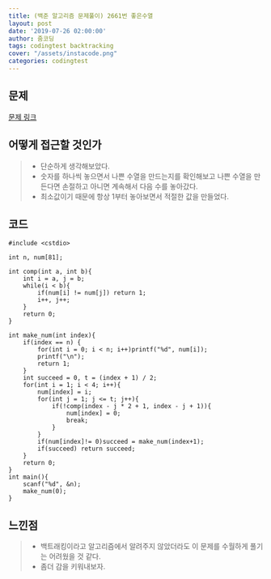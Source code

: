 ```yaml
---
title: (백준 알고리즘 문제풀이) 2661번 좋은수열
layout: post
date: '2019-07-26 02:00:00'
author: 줌코딩
tags: codingtest backtracking
cover: "/assets/instacode.png"
categories: codingtest
---
```


## 문제

[문제 링크](https://www.acmicpc.net/problem/2661)

## 어떻게 접근할 것인가

>* 단순하게 생각해보았다.
>* 숫자를 하나씩 놓으면서 나쁜 수열을 만드는지를 확인해보고 나쁜 수열을 만든다면 손절하고 아니면 계속해서 다음 수를 놓아갔다.
>* 최소값이기 때문에 항상 1부터 놓아보면서 적절한 값을 만들었다.

## 코드

    #include <cstdio>

    int n, num[81];

    int comp(int a, int b){
        int i = a, j = b;
        while(i < b){
            if(num[i] != num[j]) return 1;
            i++, j++;
        }
        return 0;
    }

    int make_num(int index){
        if(index == n) {
            for(int i = 0; i < n; i++)printf("%d", num[i]);
            printf("\n");
            return 1;
        }
        int succeed = 0, t = (index + 1) / 2;
        for(int i = 1; i < 4; i++){
            num[index] = i;
            for(int j = 1; j <= t; j++){
                if(!comp(index - j * 2 + 1, index - j + 1)){
                    num[index] = 0;
                    break;
                }
            }
            if(num[index]!= 0)succeed = make_num(index+1);
            if(succeed) return succeed;
        }
        return 0;
    }
    int main(){
        scanf("%d", &n);
        make_num(0);
    }

## 느낀점

>* 백트래킹이라고 알고리즘에서 알려주지 않았더라도 이 문제를 수월하게 풀기는 어려웠을 것 같다.
>* 좀더 감을 키워내보자.
